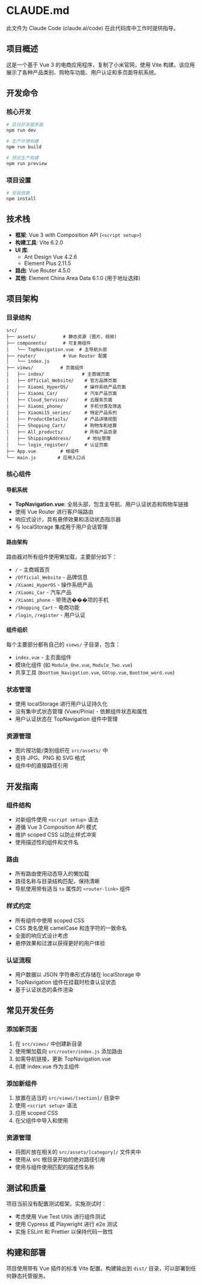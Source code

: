 # CLAUDE.md

此文件为 Claude Code (claude.ai/code) 在此代码库中工作时提供指导。

## 项目概述

这是一个基于 Vue 3 的电商应用程序，复制了小米官网，使用 Vite 构建。该应用展示了各种产品类别、购物车功能、用户认证和多页面导航系统。

## 开发命令

### 核心开发
```bash
# 启动开发服务器
npm run dev

# 生产环境构建
npm run build

# 预览生产构建
npm run preview
```

### 项目设置
```bash
# 安装依赖
npm install
```

## 技术栈

- **框架**: Vue 3 with Composition API (`<script setup>`)
- **构建工具**: Vite 6.2.0
- **UI 库**:
  - Ant Design Vue 4.2.6
  - Element Plus 2.11.5
- **路由**: Vue Router 4.5.0
- **其他**: Element China Area Data 6.1.0 (用于地址选择)

## 项目架构

### 目录结构
```
src/
├── assets/          # 静态资源 (图片、视频)
├── components/      # 可复用组件
│   └── TopNavigation.vue  # 主导航头部
├── router/          # Vue Router 配置
│   └── index.js
├── views/          # 页面组件
│   ├── index/              # 主商城页面
│   ├── Official_Website/    # 官方品牌页面
│   ├── Xiaomi_HyperOS/      # 操作系统产品页面
│   ├── Xiaomi_Car/          # 汽车产品页面
│   ├── Cloud_Services/      # 云服务页面
│   ├── Xiaomi_phone/        # 手机分类及筛选
│   ├── Xiaomi15_series/     # 特定产品系列
│   ├── ProductDetails/      # 产品详情视图
│   ├── Shopping_Cart/       # 购物车和结算
│   ├── All_products/        # 所有产品目录
│   ├── ShippingAddress/      # 地址管理
│   └── login_register/      # 认证页面
├── App.vue         # 根组件
└── main.js        # 应用入口点
```

### 核心组件

#### 导航系统
- **TopNavigation.vue**: 全局头部，包含主导航、用户认证状态和购物车链接
- 使用 Vue Router 进行客户端路由
- 响应式设计，具有悬停效果和活动状态指示器
- 与 localStorage 集成用于用户会话管理

#### 路由架构
路由器对所有组件使用懒加载，主要部分如下：
- `/` - 主商城首页
- `/Official_Website` - 品牌信息
- `/Xiaomi_HyperOS` - 操作系统产品
- `/Xiaomi_Car` - 汽车产品
- `/Xiaomi_phone` - 带筛选���项的手机
- `/Shopping_Cart` - 电商功能
- `/login`, `/register` - 用户认证

#### 组件组织
每个主要部分都有自己的 `views/` 子目录，包含：
- `index.vue` - 主页面组件
- 模块化组件 (如 `Module_One.vue`, `Module_Two.vue`)
- 共享工具 (`Boottom_Navigation.vue`, `GOtop.vue`, `Boottom_word.vue`)

### 状态管理
- 使用 localStorage 进行用户认证持久化
- 没有集中式状态管理 (Vuex/Pinia) - 依赖组件状态和属性
- 用户认证状态在 TopNavigation 组件中管理

### 资源管理
- 图片按功能/类别组织在 `src/assets/` 中
- 支持 JPG、PNG 和 SVG 格式
- 组件中的直接路径引用



## 开发指南

### 组件结构
- 对新组件使用 `<script setup>` 语法
- 遵循 Vue 3 Composition API 模式
- 维护 scoped CSS 以防止样式冲突
- 使用描述性的组件和文件名

### 路由
- 所有路由使用动态导入的懒加载
- 路径名称与目录结构匹配，保持清晰
- 导航使用带有适当 `to` 属性的 `<router-link>` 组件

### 样式约定
- 所有组件中使用 scoped CSS
- CSS 类名使用 camelCase 和连字符的一致命名
- 全面的响应式设计考虑
- 悬停效果和过渡以获得更好的用户体验

### 认证流程
- 用户数据以 JSON 字符串形式存储在 localStorage 中
- TopNavigation 组件在挂载时检查认证状态
- 基于认证状态的条件渲染

## 常见开发任务

### 添加新页面
1. 在 `src/views/` 中创建新目录
2. 使用懒加载向 `src/router/index.js` 添加路由
3. 如需导航链接，更新 TopNavigation.vue
4. 创建 index.vue 作为主组件

### 添加新组件
1. 放置在适当的 `src/views/[section]/` 目录中
2. 使用 `<script setup>` 语法
3. 应用 scoped CSS
4. 在父组件中导入和使用

### 资源管理
- 将图片放在相关的 `src/assets/[category]/` 文件夹中
- 使用从 src 根目录开始的绝对路径引用
- 使用与组件使用匹配的描述性名称

## 测试和质量

项目当前没有配置测试框架。实施测试时：
- 考虑使用 Vue Test Utils 进行组件测试
- 使用 Cypress 或 Playwright 进行 e2e 测试
- 实施 ESLint 和 Prettier 以保持代码一致性

## 构建和部署

项目使用带有 Vue 插件的标准 Vite 配置。构建输出到 `dist/` 目录，可以部署到任何静态托管服务。
